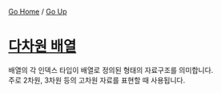 [Go Home](https://github.com/devJRL/CodeLab-JAVA-Basic#codelab-java-basic) / [Go Up](..#3-다차원-배열)

# [다차원 배열](./TwoDimension.java#L8)

배열의 각 인덱스 타입이 배열로 정의된 형태의 자료구조를 의미합니다.  
주로 2차원, 3차원 등의 고차원 자료를 표현할 때 사용됩니다.